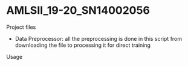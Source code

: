 # AMLSII_19-20_SN14002056

Project files
* Data Preprocessor:
    all the preprocessing is done in this script from downloading the file to processing it for direct training

Usage

